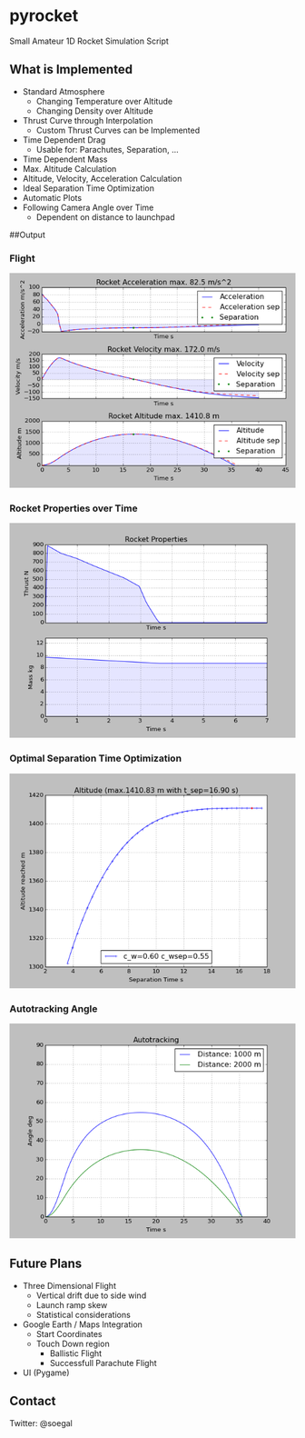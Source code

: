 pyrocket
========

Small Amateur 1D Rocket Simulation Script

## What is Implemented

* Standard Atmosphere
  * Changing Temperature over Altitude
  * Changing Density over Altitude
* Thrust Curve through Interpolation
  * Custom Thrust Curves can be Implemented
* Time Dependent Drag
  * Usable for: Parachutes, Separation, ...
* Time Dependent Mass
* Max. Altitude Calculation
* Altitude, Velocity, Acceleration Calculation
* Ideal Separation Time Optimization
* Automatic Plots
* Following Camera Angle over Time
  * Dependent on distance to launchpad

##Output

### Flight

![flight](https://raw.githubusercontent.com/Lageos/pyrocket/master/flight.png)

### Rocket Properties over Time

![properties](https://raw.githubusercontent.com/Lageos/pyrocket/master/rocket_properties.png)

### Optimal Separation Time Optimization

![optim_t_sep](https://raw.githubusercontent.com/Lageos/pyrocket/master/t_sep_altitude.png)

### Autotracking Angle

![autotracking_angle](https://raw.githubusercontent.com/Lageos/pyrocket/master/autotracking.png)

## Future Plans

* Three Dimensional Flight
  * Vertical drift due to side wind
  * Launch ramp skew
  * Statistical considerations
* Google Earth / Maps Integration
  * Start Coordinates
  * Touch Down region
    * Ballistic Flight
    * Successfull Parachute Flight
* UI (Pygame)

## Contact
Twitter: @soegal
